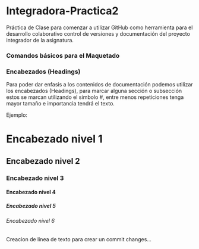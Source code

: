 # Integradora-Practica2
Práctica de Clase para comenzar a utilizar GitHub como herramienta para el desarrollo colaborativo control de versiones y documentación del proyecto integrador de la asignatura.

### Comandos básicos para el Maquetado

### Encabezados (Headings)
Para poder dar enfasis a los contenidos de documentación podemos utilizar los encabezados (Headings), para marcar alguna sección o subsección estos se marcan utilizando el simbolo #, entre menos repeticiones tenga mayor tamaño e importancia tendrá el texto.

Ejemplo:

# Encabezado nivel 1
## Encabezado nivel 2
### Encabezado nivel 3
#### Encabezado nivel 4
##### Encabezado nivel 5
###### Encabezado nivel 6

Creacion de linea de texto para crear un commit changes...
